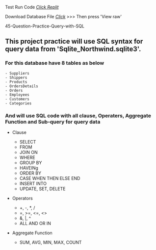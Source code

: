 
Test Run Code [_Click Replit_](https://replit.com/@spanthu/45-Question-Practice-Query)

Download Database File [_Click_](https://github.com/tamakuku/data-science-bootcamp9/blob/ee1b182fc7c0f2a2eefce051204a20e826a70128/Portfolio-Project/SQL/45-Question-Practice-Query/Data-Base-File/Sqlite_Northwind.sqlite3) >>> Then press 'View raw'

45-Question-Practice-Query-with-SQL

## This project practice will use SQL syntax for query data from 'Sqlite_Northwind.sqlite3'.

### For this database have 8 tables as below
    - Suppliers
    - Shippers
    - Products
    - OrdersDetails
    - Orders
    - Employees
    - Customers
    - Categories

### And will use SQL code with all clause, Operaters, Aggregate Function and Sub-query for query data
* Clause
    - SELECT
    - FROM
    - JOIN ON
    - WHERE 
    - GROUP BY
    - HAVEINg
    - ORDER BY
    - CASE WHEN THEN ELSE END
    - INSERT INTO
    - UPDATE, SET, DELETE

* Operators
    - +, -, *, /
    - =, >=, <=, <>
    - &, |, ^
    - ALL AND OR IN

* Aggregate Function
    - SUM, AVG, MIN, MAX, COUNT
